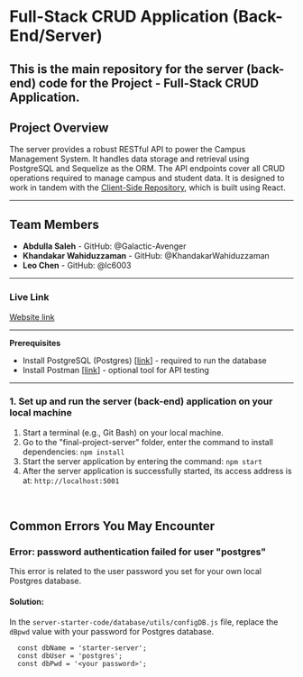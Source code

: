 # Full-Stack CRUD Application (Back-End/Server)
This is the main repository for the server (back-end) code for the Project - Full-Stack CRUD Application.
----------
## Project Overview

The server provides a robust RESTful API to power the Campus Management System. It handles data storage and retrieval using PostgreSQL and Sequelize as the ORM. The API endpoints cover all CRUD operations required to manage campus and student data. It is designed to work in tandem with the [Client-Side Repository](https://github.com/Galactic-Avenger/Full-Stack-CRUD-Application-client-front-end-), which is built using React.


----------
## Team Members
- **Abdulla Saleh** - GitHub: @Galactic-Avenger
- **Khandakar Wahiduzzaman** - GitHub: @KhandakarWahiduzzaman
- **Leo Chen** - GitHub: @lc6003

----------
### Live Link 
[Website link](https://Galactic-Avenger.github.io/Full-Stack-CRUD-Application-server-back-end-/)

----------
**Prerequisites**
- Install PostgreSQL (Postgres) [[link](https://www.postgresql.org/download/)] - required to run the database
- Install Postman [[link](https://www.postman.com/downloads/)] - optional tool for API testing 
----------
### 1. Set up and run the server (back-end) application on your local machine
1.	Start a terminal (e.g., Git Bash) on your local machine.
2.  Go to the "final-project-server" folder, enter the command to install dependencies: `npm install` 
3.	Start the server application by entering the command: `npm start` 
4.	After the server application is successfully started, its access address is at: `http://localhost:5001` 

<br/>

## Common Errors You May Encounter
### Error: password authentication failed for user "postgres"
This error is related to the user password you set for your own local Postgres database. 
#### Solution:
In the `server-starter-code/database/utils/configDB.js` file, replace the `dBpwd` value with your password for Postgres database.

```
  const dbName = 'starter-server';
  const dbUser = 'postgres';
  const dbPwd = '<your password>';
```
